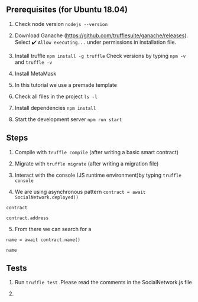## Prerequisites (for Ubuntu 18.04)

1. Check node version `nodejs --version`

2. Download Ganache (https://github.com/trufflesuite/ganache/releases). Select :heavy_check_mark: `Allow executing...` under permissions in installation file.

3. Install truffle `npm install -g truffle` Check versions by typing `npm -v` and `truffle -v`

4. Install MetaMask

5. In this tutorial we use a premade template

6. Check all files in the project `ls -l`

7. Install dependencies `npm install`

8. Start the development server `npm run start`

## Steps

1. Compile with `truffle compile` (after writing a basic smart contract)

2. Migrate with `truffle migrate` (after writing a migration file)

3. Interact with the console (JS runtime environment)by typing `truffle console`

4. We are using asynchronous pattern
`contract = await SocialNetwork.deployed()` 

`contract`

`contract.address`

5. From there we can search for a

`name = await contract.name()`

`name`

## Tests

1. Run `truffle test` .Please read the comments in the SocialNetwork.js file

2.
















